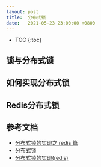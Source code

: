 ```yaml
---
layout: post
title:  分布式锁
date:   2021-05-23 23:00:00 +0800
---
```


* TOC
{:toc}

## 锁与分布式锁

## 如何实现分布式锁

## Redis分布式锁

## 参考文档

- [分布式锁的实现之 redis 篇](https://xiaomi-info.github.io/2019/12/17/redis-distributed-lock/)
- [分布式锁](https://books.studygolang.com/advanced-go-programming-book/ch6-cloud/ch6-01-lock.html)
- [分布式锁的实现(redis)](https://www.cnblogs.com/kangoroo/p/7298370.html)